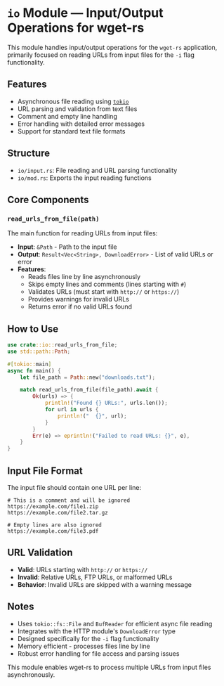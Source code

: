 # `io` Module — Input/Output Operations for wget-rs

This module handles input/output operations for the `wget-rs` application, primarily focused on reading URLs from input files for the `-i` flag functionality.

## Features

* Asynchronous file reading using [`tokio`](https://docs.rs/tokio)
* URL parsing and validation from text files
* Comment and empty line handling
* Error handling with detailed error messages
* Support for standard text file formats

## Structure

* `io/input.rs`: File reading and URL parsing functionality
* `io/mod.rs`: Exports the input reading functions

## Core Components

### `read_urls_from_file(path)`
The main function for reading URLs from input files:
* **Input**: `&Path` - Path to the input file
* **Output**: `Result<Vec<String>, DownloadError>` - List of valid URLs or error
* **Features**:
  - Reads files line by line asynchronously
  - Skips empty lines and comments (lines starting with `#`)
  - Validates URLs (must start with `http://` or `https://`)
  - Provides warnings for invalid URLs
  - Returns error if no valid URLs found

## How to Use

```rust
use crate::io::read_urls_from_file;
use std::path::Path;

#[tokio::main]
async fn main() {
    let file_path = Path::new("downloads.txt");

    match read_urls_from_file(file_path).await {
        Ok(urls) => {
            println!("Found {} URLs:", urls.len());
            for url in urls {
                println!("  {}", url);
            }
        }
        Err(e) => eprintln!("Failed to read URLs: {}", e),
    }
}
```

## Input File Format

The input file should contain one URL per line:

```text
# This is a comment and will be ignored
https://example.com/file1.zip
https://example.com/file2.tar.gz

# Empty lines are also ignored
https://example.com/file3.pdf
```

## URL Validation

* **Valid**: URLs starting with `http://` or `https://`
* **Invalid**: Relative URLs, FTP URLs, or malformed URLs
* **Behavior**: Invalid URLs are skipped with a warning message

## Notes

* Uses `tokio::fs::File` and `BufReader` for efficient async file reading
* Integrates with the HTTP module's `DownloadError` type
* Designed specifically for the `-i` flag functionality
* Memory efficient - processes files line by line
* Robust error handling for file access and parsing issues

This module enables wget-rs to process multiple URLs from input files asynchronously.
